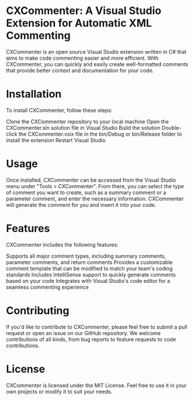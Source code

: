 # CXCommenter: A Visual Studio Extension for Automatic XML Commenting

CXCommenter is an open source Visual Studio extension written in C# that aims to make code commenting easier and more efficient. With CXCommenter, you can quickly and easily create well-formatted comments that provide better context and documentation for your code.

# Installation
To install CXCommenter, follow these steps:

Clone the CXCommenter repository to your local machine
Open the CXCommenter.sln solution file in Visual Studio
Build the solution
Double-click the CXCommenter.vsix file in the bin/Debug or bin/Release folder to install the extension
Restart Visual Studio

# Usage
Once installed, CXCommenter can be accessed from the Visual Studio menu under "Tools > CXCommenter". From there, you can select the type of comment you want to create, such as a summary comment or a parameter comment, and enter the necessary information. CXCommenter will generate the comment for you and insert it into your code.

# Features
CXCommenter includes the following features:

Supports all major comment types, including summary comments, parameter comments, and return comments
Provides a customizable comment template that can be modified to match your team's coding standards
Includes IntelliSense support to quickly generate comments based on your code
Integrates with Visual Studio's code editor for a seamless commenting experience

# Contributing
If you'd like to contribute to CXCommenter, please feel free to submit a pull request or open an issue on our GitHub repository. We welcome contributions of all kinds, from bug reports to feature requests to code contributions.

# License
CXCommenter is licensed under the MIT License. Feel free to use it in your own projects or modify it to suit your needs.
